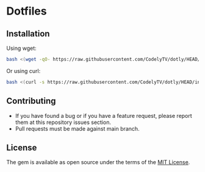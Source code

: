 # Dotfiles

## Installation

Using wget:

```bash
bash <(wget -qO- https://raw.githubusercontent.com/CodelyTV/dotly/HEAD/installer)
```

Or using curl:

```bash
bash <(curl -s https://raw.githubusercontent.com/CodelyTV/dotly/HEAD/installer)
```

## Contributing

* If you have found a bug or if you have a feature request, please report them at this repository issues section.
* Pull requests must be made against main branch.


## License

The gem is available as open source under the terms of the [MIT License](LICENSE.txt).
